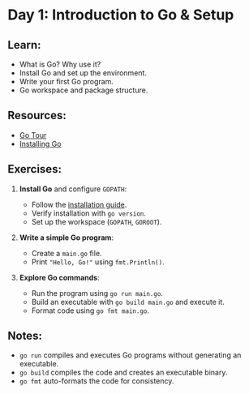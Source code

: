 # Day 1: Introduction to Go & Setup

## Learn:
- What is Go? Why use it?
- Install Go and set up the environment.
- Write your first Go program.
- Go workspace and package structure.

## Resources:
- [Go Tour](https://tour.golang.org/)
- [Installing Go](https://go.dev/doc/install)

## Exercises:
1. **Install Go** and configure `GOPATH`:
   - Follow the [installation guide](https://go.dev/doc/install).
   - Verify installation with `go version`.
   - Set up the workspace (`GOPATH`, `GOROOT`).

2. **Write a simple Go program**:
   - Create a `main.go` file.
   - Print `"Hello, Go!"` using `fmt.Println()`.

3. **Explore Go commands**:
   - Run the program using `go run main.go`.
   - Build an executable with `go build main.go` and execute it.
   - Format code using `go fmt main.go`.

## Notes:
- `go run` compiles and executes Go programs without generating an executable.
- `go build` compiles the code and creates an executable binary.
- `go fmt` auto-formats the code for consistency.
